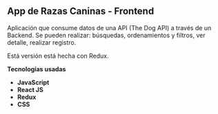 ## **App de Razas Caninas - Frontend**

Aplicación que consume datos de una API (The Dog API) a través de un Backend. Se pueden realizar: búsquedas, ordenamientos y filtros, ver detalle, realizar registro.

Está versión está hecha con Redux.

**Tecnologías usadas**

- **JavaScript**
- **React JS**
- **Redux**
- **CSS**
